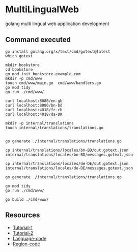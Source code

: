 # MultiLingualWeb
golang multi lingual web application development


## Command executed
```
go install golang.org/x/text/cmd/gotext@latest
which gotext

mkdir bookstore
cd bookstore
go mod init bookstore.example.com
mkdir -p cmd/www
touch cmd/www/main.go  cmd/www/handlers.go
go mod tidy
go run ./cmd/www/

curl localhost:8080/en-gb
curl localhost:8080/bn-bd
curl localhost:4018/fr-ch
curl localhost:4018/da-DK

mkdir -p internal/translations
touch internal/translations/translations.go


go generate ./internal/translations/translations.go

cp internal/translations/locales/bn-BD/out.gotext.json internal/translations/locales/bn-BD/messages.gotext.json

cp internal/translations/locales/de-DE/out.gotext.json internal/translations/locales/de-DE/messages.gotext.json

go generate ./internal/translations/translations.go

go mod tidy
go run ./cmd/www/

go build ./cmd/www/

```


## Resources
* [Tutorial-1](https://www.alexedwards.net/blog/i18n-managing-translations)
* [Tutorial-2](https://phrase.com/blog/posts/internationalization-i18n-go)
* [Language-code](https://en.wikipedia.org/wiki/List_of_ISO_639-1_codes)
* [Region-code](https://en.wikipedia.org/wiki/ISO_3166-1_alpha-2)
